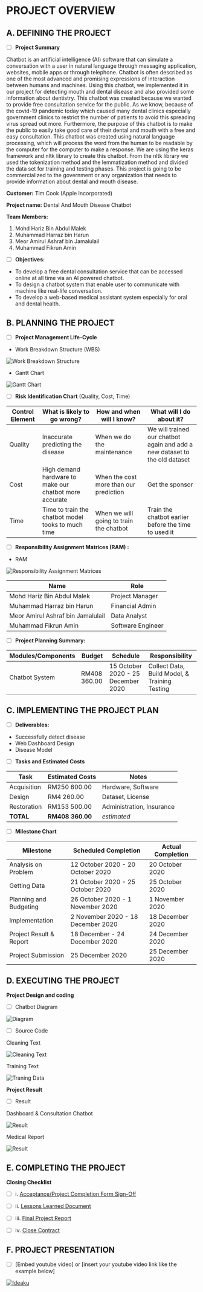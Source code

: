 # PROJECT OVERVIEW 

## A. DEFINING THE PROJECT 

- [ ] **Project Summary**
<p>Chatbot is an artificial intelligence (AI) software that can simulate a conversation with a user in natural language through messaging application, websites, mobile apps or through telephone. Chatbot is often described as one of the most advanced and promising expressions of interaction between humans and machines. Using this chatbot, we implemented it in our project for detecting mouth and dental disease and also provided some information about dentistry. This chatbot was created because we wanted to provide free consultation service for the public. As we know, because of the covid-19 pandemic today which caused many dental clinics especially government clinics to restrict the number of patients to avoid this spreading virus spread out more. Furthermore, the purpose of this chatbot is to make the public to easily take good care of their dental and mouth with a free and easy consultation. This chatbot was created using natural language processing, which will process the word from the human to be readable by the computer for the computer to make a response. We are using the keras framework and nltk library to create this chatbot. From the nltk library we used the tokenization method and the lemmatization method and divided the data set for training and testing phases. This project is going to be commercialized to the government or any organization that needs to provide information about dental and mouth disease.</p>

**Customer:** Tim Cook (Apple Incorporated)

**Project name:** Dental And Mouth Disease Chatbot

**Team Members:** 
  1. Mohd Hariz Bin Abdul Malek
  2. Muhammad Harraz bin Harun
  3. Meor Amirul Ashraf bin Jamalulail
  4. Muhammad Fikrun Amin


- [ ] **Objectives:**

- To develop a free dental consultation service that can be accessed online at all time via an AI powered chatbot.
- To design a chatbot system that enable user to communicate with machine like real-life conversation.
- To develop a web-based medical assistant system especially for oral and dental health.



##  B. PLANNING THE PROJECT 

- [ ]  **Project Management Life-Cycle**
- Work Breakdown Structure (WBS)

![Work Breakdown Structure](https://github.com/fikrunamin/Dental-and-Mouth-Medical-Chatbot/blob/main/images/WBS.PNG)

- Gantt Chart

![Gantt Chart](https://github.com/fikrunamin/Dental-and-Mouth-Medical-Chatbot/blob/main/images/Gantt%20Chart.PNG)


- [ ] **Risk Identification Chart** (Quality, Cost, Time)

| Control Element | What is likely to go wrong?                            | How and when will I know?               | What will I do about it?                                                   |
|-----------------|--------------------------------------------------------|-----------------------------------------|----------------------------------------------------------------------------|
| Quality         |  Inaccurate predicting the disease                     |  When we do the maintenance             | We will trained our chatbot again and add a new dataset to the old dataset |
| Cost            | High demand hardware to make our chatbot more accurate | When the cost more than our prediction  | Get the sponsor                                                            |
| Time            | Time to train the chatbot model tooks to much time     | When we will going to train the chatbot | Train the chatbot earlier before the time to used it 			  |


- [ ]  **Responsibility Assignment Matrices (RAM) :**
- RAM

![Responsibility Assignment Matrices](https://github.com/fikrunamin/Dental-and-Mouth-Medical-Chatbot/blob/main/images/RAM.PNG)


| 	Name	  			|      	Role		      |
|---------------------------------------|-----------------------------|
| Mohd Hariz Bin Abdul Malek 		| Project Manager             |
| Muhammad Harraz bin Harun             | Financial Admin             |
| Meor Amirul Ashraf bin Jamalulail     | Data Analyst                |
| Muhammad Fikrun Amin            	| Software Engineer           |
	

- [ ]  **Project Planning Summary:**

| Modules/Components |  Budget  | Schedule 			     | Responsibility 				     |
|--------------------|----------|------------------------------------|-----------------------------------------------|
| Chatbot System     | RM408 360.00 | 15 October 2020 - 25 December 2020 | Collect Data, Build Model, & Training Testing |


## C.  IMPLEMENTING THE PROJECT PLAN 

- [ ]  **Deliverables:**

- Successfully detect disease
- Web Dashboard Design
- Disease Model

- [ ]   **Tasks and Estimated Costs**

| Task | Estimated Costs | Notes |
|------|-----------------|-------|
| Acquisition | RM250 600.00| Hardware, Software |
| Design | RM4 260.00|Dataset, License|
| Restoration | RM153 500.00|Administration, Insurance|
|**TOTAL**|**RM408 360.00**|*estimated*|


- [ ]   **Milestone Chart**

| Milestone | Scheduled Completion | Actual Completion |
|-----------|----------------------|-------------------|
| Analysis on Problem | 12 October 2020 - 20 October 2020 | 20 October 2020 |
| Getting Data | 21 October 2020 - 25 October 2020 | 25 October 2020 |
| Planning and Budgeting | 26 October 2020 - 1 November 2020 | 1 November 2020 |
| Implementation | 2 November 2020 - 18 December 2020 | 18 December 2020 |
| Project Result & Report | 18 December - 24 December 2020 | 24 December 2020 |
| Project Submission | 25 December 2020 | 25 December 2020 |


## D.  EXECUTING THE PROJECT

**Project Design and coding**
- [ ]   Chatbot Diagram

![Diagram](https://github.com/fikrunamin/Dental-and-Mouth-Medical-Chatbot/blob/main/images/diagram.PNG)

- [ ]   Source Code


Cleaning Text

![Cleaning Text](https://github.com/fikrunamin/Dental-and-Mouth-Medical-Chatbot/blob/main/images/cleaning_text.png)

Training Text

![Traning Data](https://github.com/fikrunamin/Dental-and-Mouth-Medical-Chatbot/blob/main/images/train.png)


**Project Result**
- [ ]  Result

Dashboard & Consultation Chatbot

![Result](https://github.com/fikrunamin/Dental-and-Mouth-Medical-Chatbot/blob/main/images/result.png)

Medical Report

![Result](https://github.com/fikrunamin/Dental-and-Mouth-Medical-Chatbot/blob/main/images/result2.png)



## E.  COMPLETING THE PROJECT

**Closing Checklist**
- [ ]   i. [Acceptance/Project Completion Form Sign-Off](https://github.com/fikrunamin/Dental-and-Mouth-Medical-Chatbot/blob/main/images/SignOff.PNG)
- [ ]   ii. [Lessons Learned Document](https://github.com/fikrunamin/Dental-and-Mouth-Medical-Chatbot/blob/main/Lab%20Work/Project%20Closing.pdf)
- [ ]   iii. [Final Project Report](https://github.com/fikrunamin/Dental-and-Mouth-Medical-Chatbot/edit/main/README.md)
- [ ]   iv. [Close Contract](https://github.com/fikrunamin/Dental-and-Mouth-Medical-Chatbot/blob/main/Lab%20Work/Procurement%20Management.pdf)


## F.   PROJECT PRESENTATION 
- [ ]  [Embed youtube video] or [insert your youtube video link like the example below]

[![Ideaku](https://img.youtube.com/vi/1ByNYN1LQAI/0.jpg)](http://www.youtube.com/watch?v=1ByNYN1LQAI "Ideaku")

